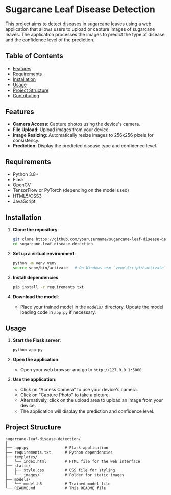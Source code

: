 # Sugarcane Leaf Disease Detection

This project aims to detect diseases in sugarcane leaves using a web application that allows users to upload or capture images of sugarcane leaves. The application processes the images to predict the type of disease and the confidence level of the prediction.

## Table of Contents

- [Features](#features)
- [Requirements](#requirements)
- [Installation](#installation)
- [Usage](#usage)
- [Project Structure](#project-structure)
- [Contributing](#contributing)


## Features

- **Camera Access**: Capture photos using the device's camera.
- **File Upload**: Upload images from your device.
- **Image Resizing**: Automatically resize images to 256x256 pixels for consistency.
- **Prediction**: Display the predicted disease type and confidence level.



## Requirements

- Python 3.8+
- Flask
- OpenCV
- TensorFlow or PyTorch (depending on the model used)
- HTML5/CSS3
- JavaScript

## Installation

1. **Clone the repository**:
    ```bash
    git clone https://github.com/yourusername/sugarcane-leaf-disease-detection.git
    cd sugarcane-leaf-disease-detection
    ```

2. **Set up a virtual environment**:
    ```bash
    python -m venv venv
    source venv/bin/activate   # On Windows use `venv\Scripts\activate`
    ```

3. **Install dependencies**:
    ```bash
    pip install -r requirements.txt
    ```

4. **Download the model**:
    - Place your trained model in the `models/` directory. Update the model loading code in `app.py` if necessary.

## Usage

1. **Start the Flask server**:
    ```bash
    python app.py
    ```

2. **Open the application**:
    - Open your web browser and go to `http://127.0.0.1:5000`.

3. **Use the application**:
    - Click on "Access Camera" to use your device's camera.
    - Click on "Capture Photo" to take a picture.
    - Alternatively, click on the upload area to upload an image from your device.
    - The application will display the prediction and confidence level.

## Project Structure

```
sugarcane-leaf-disease-detection/
│
├── app.py                # Flask application
├── requirements.txt      # Python dependencies
├── templates/
│   └── index.html        # HTML file for the web interface
├── static/
│   ├── style.css         # CSS file for styling
│   └── images/           # Folder for static images
├── models/
│   └── model.h5          # Trained model file
└── README.md             # This README file
```




